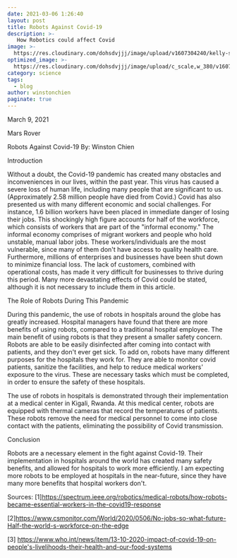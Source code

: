 ```yaml
---
date: 2021-03-06 1:26:40
layout: post
title: Robots Against Covid-19
description: >-
   How Robotics could affect Covid
image: >-
  https://res.cloudinary.com/dohsdvjjj/image/upload/v1607304240/kelly-sikkema-YK0HPwWDJ1I-unsplash_ywtauy.jpg
optimized_image: >-
  https://res.cloudinary.com/dohsdvjjj/image/upload/c_scale,w_380/v1607304240/kelly-sikkema-YK0HPwWDJ1I-unsplash_ywtauy.jpg
category: science
tags:
  - blog
author: winstonchien
paginate: true
---
```

March 9, 2021

Mars Rover


Robots Against Covid-19
By: Winston Chien

Introduction

Without a doubt, the Covid-19 pandemic has created many obstacles and inconveniences in our lives, within the past year. This virus has caused a severe loss of human life, including many people that are significant to us. (Approximately 2.58 million people have died from Covid.) Covid has also presented us with many different economic and social challenges. For instance, 1.6 billion workers have been placed in immediate danger of losing their jobs. This shockingly high figure accounts for half of the workforce, which consists of workers that are part of the "informal economy." The informal economy comprises of migrant workers and people who hold unstable, manual labor jobs. These workers/individuals are the most vulnerable, since many of them don't have access to quality health care. Furthermore, millions of enterprises and businesses have been shut down to minimize financial loss. The lack of customers, combined with operational costs, has made it very difficult for businesses to thrive during this period. Many more devastating effects of Covid could be stated, although it is not necessary to include them in this article.  

The Role of Robots During This Pandemic 

During this pandemic, the use of robots in hospitals around the globe has greatly increased. Hospital managers have found that there are more benefits of using robots, compared to a traditional hospital employee. The main benefit of using robots is that they present a smaller safety concern. Robots are able to be easily disinfected after coming into contact with patients, and they don't ever get sick. To add on, robots have many different purposes for the hospitals they work for. They are able to monitor covid patients, sanitize the facilities, and help to reduce medical workers' exposure to the virus. These are necessary tasks which must be completed, in order to ensure the safety of these hospitals. 

The use of robots in hospitals is demonstrated through their implementation at a medical center in Kigali, Rwanda. At this medical center, robots are equipped with thermal cameras that record the temperatures of patients. These robots remove the need for medical personnel to come into close contact with the patients, eliminating the possibility of Covid transmission. 

Conclusion

Robots are a necessary element in the fight against Covid-19. Their implementation in hospitals around the world has created many safety benefits, and allowed for hospitals to work more efficiently. I am expecting more robots to be employed at hospitals in the near-future, since they have many more benefits that hospital workers don't. 



Sources: 
[1]<https://spectrum.ieee.org/robotics/medical-robots/how-robots-became-essential-workers-in-the-covid19-response>

[2]<https://www.csmonitor.com/World/2020/0506/No-jobs-so-what-future-Half-the-world-s-workforce-on-the-edge>

[3] <https://www.who.int/news/item/13-10-2020-impact-of-covid-19-on-people's-livelihoods-their-health-and-our-food-systems>




